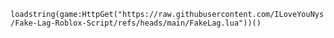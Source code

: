 ```loadstring(game:HttpGet("https://raw.githubusercontent.com/ILoveYouNys/Fake-Lag-Roblox-Script/refs/heads/main/FakeLag.lua"))()```
